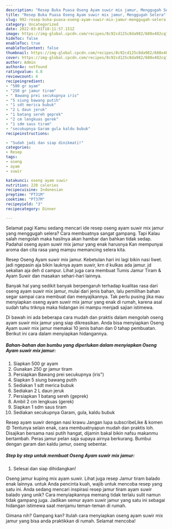 ```yaml
---
description: "Resep Buka Puasa Oseng Ayam suwir mix jamur, Menggugah Selera"
title: "Resep Buka Puasa Oseng Ayam suwir mix jamur, Menggugah Selera"
slug: 992-resep-buka-puasa-oseng-ayam-suwir-mix-jamur-menggugah-selera
category: Uncategorized
date: 2022-03-01T18:11:57.151Z
image: https://img-global.cpcdn.com/recipes/8c92cd125c8da982/680x482cq70/oseng-ayam-suwir-mix-jamur-foto-resep-utama.jpg
hideToc: false
enableToc: true
enableTocContent: false
thumbnail: https://img-global.cpcdn.com/recipes/8c92cd125c8da982/680x482cq70/oseng-ayam-suwir-mix-jamur-foto-resep-utama.jpg
cover: https://img-global.cpcdn.com/recipes/8c92cd125c8da982/680x482cq70/oseng-ayam-suwir-mix-jamur-foto-resep-utama.jpg
author: Admin
authorAv: notfound
ratingvalue: 4.8
reviewcount: 4
recipeingredient:
- "500 gr ayam"
- "250 gr jamur tiram"
- " Bawang prei secukupnya iris"
- "5 siung bawang putih"
- "1 sdt merica bubuk"
- "2 L daun jeruk"
- "1 batang sereh geprek"
- "2 cm lengkuas gerek"
- "1 sdm saus tiram"
- "secukupnya Garam gula kaldu bubuk"
recipeinstructions:

- "Sudah jadi dan siap dinikmati!"
categories:
- Resep
tags:
- oseng
- ayam
- suwir

katakunci: oseng ayam suwir 
nutrition: 220 calories
recipecuisine: Indonesian
preptime: "PT31M"
cooktime: "PT37M"
recipeyield: "3"
recipecategory: Dinner

---
```



Selamat pagi Kamu sedang mencari ide resep oseng ayam suwir mix jamur yang menggugah selera? Cara membuatnya sangat gampang. Tapi Kalau salah mengolah maka hasilnya akan hambar dan bahkan tidak sedap. Padahal oseng ayam suwir mix jamur yang enak harusnya Kan mempunyai aroma dan cita rasa yang mampu memancing selera kita.


Resep Oseng Ayam suwir mix jamur. Kebetulan hari ini lagi bikin nasi liwet. jadi ngepasin aja bikin lauknya ayam suwir, krn d kulkas ada jamur. jd sekalian aja deh d campur. Lihat juga cara membuat Tumis Jamur Tiram &amp; Ayam Suwir dan masakan sehari-hari lainnya.

Banyak hal yang sedikit banyak berpengaruh terhadap kualitas rasa dari oseng ayam suwir mix jamur, mulai dari jenis bahan, lalu pemilihan bahan segar sampai cara membuat dan menyajikannya. Tak perlu pusing jika mau menyiapkan oseng ayam suwir mix jamur yang enak di rumah, karena asal sudah tahu triknya maka hidangan ini mampu menjadi sajian istimewa.


Di bawah ini ada beberapa cara mudah dan praktis dalam mengolah oseng ayam suwir mix jamur yang siap dikreasikan. Anda bisa menyiapkan Oseng Ayam suwir mix jamur memakai 10 jenis bahan dan 0 tahap pembuatan. Berikut ini cara dalam menyiapkan hidangannya.

<!--inarticleads1-->

##### Bahan-bahan dan bumbu yang diperlukan dalam menyiapkan Oseng Ayam suwir mix jamur:

1. Siapkan 500 gr ayam
1. Gunakan 250 gr jamur tiram
1. Persiapkan  Bawang prei secukupnya (iris&#34;)
1. Siapkan 5 siung bawang putih
1. Sediakan 1 sdt merica bubuk
1. Sediakan 2 L daun jeruk
1. Persiapkan 1 batang sereh (geprek)
1. Ambil 2 cm lengkuas (gerek)
1. Siapkan 1 sdm saus tiram
1. Sediakan secukupnya Garam, gula, kaldu bubuk


Resep ayam suwir dengan nasi krawu Jangan lupa subscribeLike &amp; komen😍 Tentunya selain enak, cara membuatnyapun mudah dan praktis loh. Disajikan bersama nasi putih hangat, dijamin bakal bikin nafsu makanmu bertambah. Peras jamur pelan saja supaya airnya berkurang. Bumbui dengan garam dan kaldu jamur, oseng sebentar. 

<!--inarticleads2-->

##### Step by step untuk membuat Oseng Ayam suwir mix jamur:


1. Selesai dan siap dihidangkan!

Oseng jamur kuping mix ayam suwir. Lihat juga resep Jamur tiram balado enak lainnya. untuk Anda pencinta kuah, wajib untuk mencoba resep yang satu ini. Anda sedang mencari inspirasi resep jamur tiram ayam suwir balado yang unik? Cara menyiapkannya memang tidak terlalu sulit namun tidak gampang juga. Jadikan semur ayam suwir jamur yang satu ini sebagai hidangan istimewa saat menjamu teman-teman di rumah. 

Gimana nih? Gampang kan? Itulah cara menyiapkan oseng ayam suwir mix jamur yang bisa anda praktikkan di rumah. Selamat mencoba!
